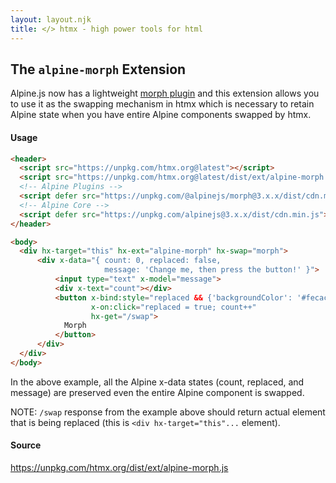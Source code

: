 ```yaml
---
layout: layout.njk
title: </> htmx - high power tools for html
---
```


## The `alpine-morph` Extension

Alpine.js now has a lightweight [morph plugin](https://alpinejs.dev/plugins/morph) and this extension allows you to use it as the swapping mechanism in htmx which is necessary to retain Alpine state when you have entire Alpine components swapped by htmx.

#### Usage

```html
<header>
  <script src="https://unpkg.com/htmx.org@latest"></script>
  <script src="https://unpkg.com/htmx.org@latest/dist/ext/alpine-morph.js"></script>
  <!-- Alpine Plugins -->
  <script defer src="https://unpkg.com/@alpinejs/morph@3.x.x/dist/cdn.min.js"></script>
  <!-- Alpine Core -->
  <script defer src="https://unpkg.com/alpinejs@3.x.x/dist/cdn.min.js"></script>
</header>

<body>
  <div hx-target="this" hx-ext="alpine-morph" hx-swap="morph">
      <div x-data="{ count: 0, replaced: false, 
                     message: 'Change me, then press the button!' }">
          <input type="text" x-model="message">
          <div x-text="count"></div>
          <button x-bind:style="replaced && {'backgroundColor': '#fecaca'}" 
                  x-on:click="replaced = true; count++" 
                  hx-get="/swap">
            Morph
          </button>
      </div>
  </div>
</body>
```

In the above example, all the Alpine x-data states (count, replaced, and message) are preserved even the entire Alpine component is swapped.

NOTE: `/swap` response from the example above should return actual element that is being replaced (this is `<div hx-target="this"...` element).

#### Source

<https://unpkg.com/htmx.org/dist/ext/alpine-morph.js>

